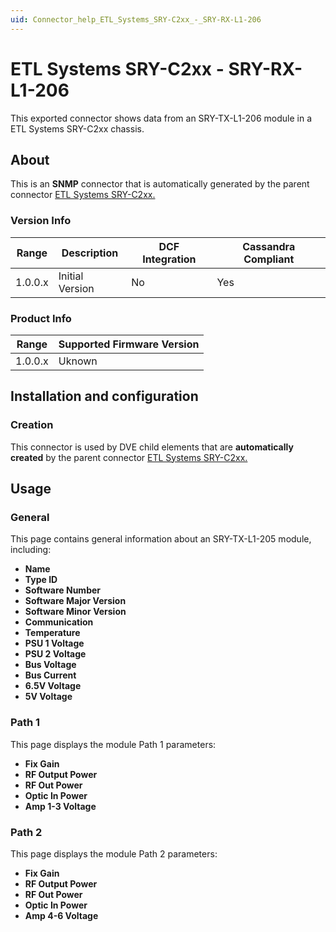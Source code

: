 ```yaml
---
uid: Connector_help_ETL_Systems_SRY-C2xx_-_SRY-RX-L1-206
---
```


# ETL Systems SRY-C2xx - SRY-RX-L1-206

This exported connector shows data from an SRY-TX-L1-206 module in a ETL Systems SRY-C2xx chassis.

## About

This is an **SNMP** connector that is automatically generated by the parent connector [ETL Systems SRY-C2xx.](xref:Connector_help_ETL_Systems_SRY-C2xx)

### Version Info

| Range | Description | DCF Integration | Cassandra Compliant |
|------------------|-----------------|---------------------|-------------------------|
| 1.0.0.x          | Initial Version | No                  | Yes                     |

### Product Info

| Range | Supported Firmware Version |
|------------------|-----------------------------|
| 1.0.0.x          | Uknown                      |

## Installation and configuration

### Creation

This connector is used by DVE child elements that are **automatically created** by the parent connector [ETL Systems SRY-C2xx.](xref:Connector_help_ETL_Systems_SRY-C2xx)

## Usage

### General

This page contains general information about an SRY-TX-L1-205 module, including:

- **Name**
- **Type ID**
- **Software Number**
- **Software Major Version**
- **Software Minor Version**
- **Communication**
- **Temperature**
- **PSU 1 Voltage**
- **PSU 2 Voltage**
- **Bus Voltage**
- **Bus Current**
- **6.5V Voltage**
- **5V Voltage**

### Path 1

This page displays the module Path 1 parameters:

- **Fix Gain**
- **RF Output Power**
- **RF Out Power**
- **Optic In Power**
- **Amp 1-3 Voltage**

### Path 2

This page displays the module Path 2 parameters:

- **Fix Gain**
- **RF Output Power**
- **RF Out Power**
- **Optic In Power**
- **Amp 4-6 Voltage**
